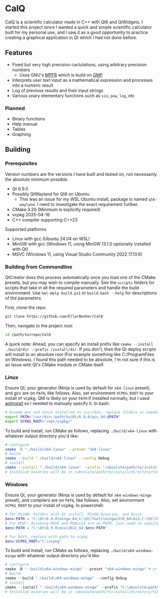 # CalQ

CalQ is a scientific calculator made in C++ with Qt6 and QtWidgets.
I started this project since I wanted a quick and simple scientific calculator built for my personal use,
and I saw it as a good opportunity to practice creating a graphical application in Qt which I had not done before.

## Features

- Fixed but very high precision caclulations, using arbitrary precision numbers
  - Uses GNU's [MPFR](https://www.mpfr.org/) which is build on [GMP](https://gmplib.org/)
- Interprets user text input as a mathematical expression and processes into a numeric result
- Log of previous results and their input strings
- Various unary elementary functions such as `sin`, `pow`, `log`, etc

### Planned

- Binary functions
- Help manual
- Tables
- Graphing

## Building

### Prerequisites

Version numbers are the versions I have built and tested on, not necessarily the absolute minimum possible.

- Qt 6.9.0
- Possibly QtWayland for Qt6 on Ubuntu
  - This was an issue for my WSL Ubuntu install, package is named `qt6-wayland`. I need to investigate the exact requirement further.
- CMake 3.20 (Minimum is explicitly required)
- vcpkg 2025-04-16
- C++ compiler supporting C++23

Supported platforms

- Linux with gcc (Ubuntu 24.04 on WSL)
- MinGW with gcc (Windows 11, using MinGW 13.1.0 optionally installed with Qt)
- MSVC (Windows 11, using Visual Studio Community 2022 17.13.6)

### Building from Commandline

QtCreator does this process automatically once you load one of the CMake presets, but you may wish to compile manually. See the `scripts` folders for scripts that take in all the required parameters and handle the build environment. Use `Get-Help build.ps1` or `build.bash --help` for descriptions of the parameters.

First, clone the repo:

```bash
git clone https://github.com/EllarBooher/CalQ
```

Then, navigate to the project root:

```bash
cd /path/to/repo/CalQ
```

A quick note: Ahead, you can specify an install prefix like `cmake --install ./build/dir --prefix /install/dir`. If you don't, then the Qt deploy scripts will install to an absolute root (For example something like C:/ProgramFiles on Windows). I found this path needed to be absolute, I'm not sure if this is an issue with Qt's CMake module or CMake itself.

### Linux

Ensure Qt, your generator (Ninja is used by default for `x64-linux` preset), and gcc are on `PATH`, like follows.
Also, set environment `VCPKG_ROOT` to your install of vcpkg.
Qt6 is likely on your `PATH` if installed normally, but I used [aqtinstall](https://github.com/miurahr/aqtinstall) so I needed to manually specify it. In bash:

```bash
# Assume gcc and ninja installed to /usr/bin, replace folders as needed.
export PATH="/usr/bin:/path/to/Qt/6.9.0/gcc_64:$PATH"
export VCPKG_ROOT="/opt/vcpkg/"
```

To build and install, run CMake as follows, replacing `./build/x64-linux` with whatever output directory you'd like:

```bash
# configure
cmake -B "./build/x64-linux" --preset "x64-linux"
# build
cmake --build "./build/x64-linux" --config Debug
# install
cmake --install "./build/x64-linux" --prefix "/absolute/path/to/install/directory/" --config Debug
# Installed binaries will be in /absolute/path/to/install/directory/%CONFIG%/bin
```

### Windows

Ensure Qt, your generator (Ninja is used by default for `x64-windows-mingw` preset), and compilers are on `PATH`, like follows.
Also, set environment `VCPKG_ROOT` to your install of vcpkg. In powershell:

```powershell
# For MinGW: Folders with Qt install, MinGW binaries, and Ninja
$env:PATH = "C:\Qt\6.9.0\mingw_64;C:\Qt\Tools\mingw1310_64\bin;C:\Qt\Tools\Ninja;$env:PATH"
# For MSVC: Assuming MSVC and MSBuild are on PATH, just need to specify Qt
$env:PATH = "C:\Qt\6.9.0\msvc2022_64;$env:PATH"

# For both, replace with path to vcpkg
$env:VCPKG_ROOT="C:\vcpkg"
```

To build and install, run CMake as follows, replacing `./build/x64-windows-mingw` with whatever output directory you'd like:

```powershell
# configure
cmake -B ".\build\x64-windows-mingw" --preset "x64-windows-mingw" # or x64-windows-msvc
# build
cmake --build ".\build\x64-windows-mingw" --config Debug
# install
cmake --install ".\build\x64-windows-mingw" --prefix "C:\absolute\path\to\install\directory\" --config Debug
# Installed binaries will be in /absolute/path/to/install/directory/%CONFIG%/bin
```
